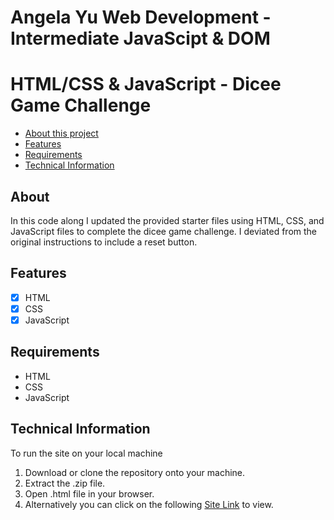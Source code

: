 # Angela Yu Web Development - Intermediate JavaScipt & DOM
# HTML/CSS & JavaScript - Dicee Game Challenge

- [About this project](#about)
- [Features](#features)
- [Requirements](#requirements)
- [Technical Information](#technical_information)

<a name="about"></a>
## About
In this code along I updated the provided starter files using
HTML, CSS, and JavaScript files to complete the dicee game
challenge. I deviated from the original instructions to include
a reset button.

<a name="features"></a>
## Features
- [x] HTML
- [x] CSS
- [x] JavaScript

<a name="requirements"></a>
## Requirements
- HTML
- CSS
- JavaScript

<a name="technical_information"></a>
## Technical Information

To run the site on your local machine

1. Download or clone the repository onto your machine.
2. Extract the .zip file.
3. Open .html file in your browser.
5. Alternatively you can click on the following [Site Link](https://jsoto3000.github.io/js-Dicee-Challenge-master/ "Site Link") to view.

